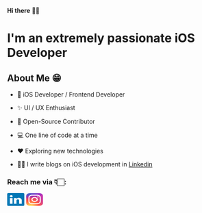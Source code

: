 **Hi there** 👋🏻

# I'm an extremely passionate iOS Developer

## About Me 😁
* 📱 iOS Developer / Frontend Developer

* ✨ UI / UX Enthusiast

* 📖 Open-Source Contributor

* 💻 One line of code at a time

* ♥️ Exploring new technologies

* ✍🏻 I write blogs on iOS development in [Linkedin](https://www.linkedin.com/in/nijat-hamid/)


<h3>Reach me via 👇🏻:</h3>
<p>
<a href="https://www.linkedin.com/in/nijat-hamid/" target="blank"><img align="center" src="https://github.com/CLorant/readme-social-icons/blob/main/large/filled/linkedin.svg" alt="Nijat Hamid" height="30" width="40" /></a>
<a href="https://www.instagram.com/nijathamid/" target="blank"><img align="center" src="https://github.com/CLorant/readme-social-icons/blob/main/large/filled/instagram.svg" alt="Nijat Hamid" height="30" width="40" /></a>
</p>

